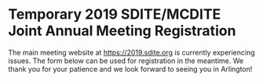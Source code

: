 # Temporary 2019 SDITE/MCDITE Joint Annual Meeting Registration

The main meeting website at https://2019.sdite.org is currently experiencing issues. The form below can be used for registration in the meantime. We thank you for your patience and we look forward to seeing you in Arlington!

<div id="SFctr" class="SF" data-org="21377" data-ini="!event-register/2019/3/31/2019-sdite-mcdite-joint-annual-meeting" data-scl="0" data-sfi="1"><script>location.hash="";</script><script src="//cdn.membershipworks.com/mfm.js"></script></div>

<style>header p.view {display:none;}</style>
